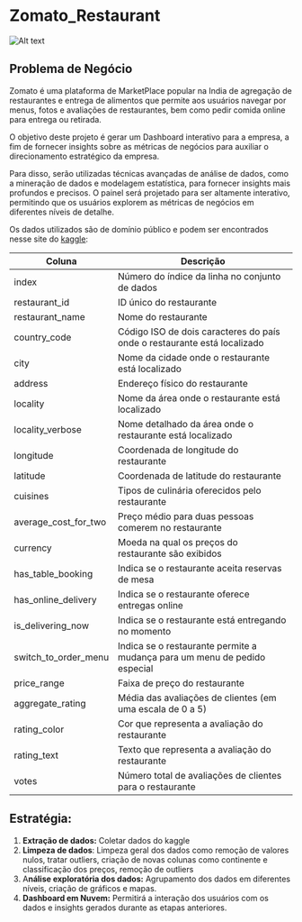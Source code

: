 # Zomato_Restaurant

<img src="/images/readme_image.jpg" alt="Alt text" title="Optional title">

## Problema de Negócio

Zomato é uma plataforma de MarketPlace popular na India de agregação de restaurantes e entrega de alimentos que permite aos usuários navegar por menus, fotos e avaliações de restaurantes, bem como pedir comida online para entrega ou retirada.

O objetivo deste projeto é gerar um Dashboard interativo para a empresa, a fim de fornecer insights sobre as métricas de negócios para auxiliar o direcionamento estratégico da empresa. 

Para disso, serão utilizadas técnicas avançadas de análise de dados, como a mineração de dados e modelagem estatística, para fornecer insights mais profundos e precisos. O painel será projetado para ser altamente interativo, permitindo que os usuários explorem as métricas de negócios em diferentes níveis de detalhe.

Os dados utilizados são de domínio público e podem ser encontrados nesse site do [kaggle](https://www.kaggle.com/code/bibekrai44/zomato-restaurant-analysis):

| Coluna | Descrição |
| --- | --- |
| index | Número do índice da linha no conjunto de dados |
| restaurant_id | ID único do restaurante |
| restaurant_name | Nome do restaurante |
| country_code | Código ISO de dois caracteres do país onde o restaurante está localizado |
| city | Nome da cidade onde o restaurante está localizado |
| address | Endereço físico do restaurante |
| locality | Nome da área onde o restaurante está localizado |
| locality_verbose | Nome detalhado da área onde o restaurante está localizado |
| longitude | Coordenada de longitude do restaurante |
| latitude | Coordenada de latitude do restaurante |
| cuisines | Tipos de culinária oferecidos pelo restaurante |
| average_cost_for_two | Preço médio para duas pessoas comerem no restaurante |
| currency | Moeda na qual os preços do restaurante são exibidos |
| has_table_booking | Indica se o restaurante aceita reservas de mesa |
| has_online_delivery | Indica se o restaurante oferece entregas online |
| is_delivering_now | Indica se o restaurante está entregando no momento |
| switch_to_order_menu | Indica se o restaurante permite a mudança para um menu de pedido especial |
| price_range | Faixa de preço do restaurante |
| aggregate_rating | Média das avaliações de clientes (em uma escala de 0 a 5) |
| rating_color | Cor que representa a avaliação do restaurante |
| rating_text | Texto que representa a avaliação do restaurante |
| votes | Número total de avaliações de clientes para o restaurante |

## Estratégia:

1. **Extração de dados:** Coletar dados do kaggle
2. **Limpeza de dados**: Limpeza geral dos dados como remoção de valores nulos, tratar outliers, criação de novas colunas como continente e classificação dos preços, remoção de outliers 
3. A**nálise exploratória dos dados:** Agrupamento dos dados em diferentes níveis, criação de gráficos e mapas.
4. **Dashboard em Nuvem:** Permitirá a interação dos usuários com os dados e insights gerados durante as etapas anteriores.
